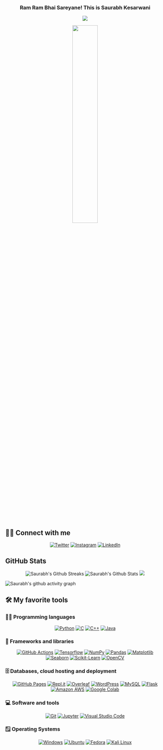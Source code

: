 <h3 align="center">
  Ram Ram Bhai Sareyane! This is Saurabh Kesarwani
</h3>

<!-- Typing SVG by DenverCoder1 - https://github.com/DenverCoder1/readme-typing-svg -->
<p align="center">
  <img src="https://readme-typing-svg.herokuapp.com/?center=True&lines=ML+Engineer;AI+Engineer;Data+Scientist;Research;Scientist"><br>
</p>

<p align="center">
  <img src="https://tclxi2iwj8i303owt1pk0ub1-wpengine.netdna-ssl.com/wp-content/uploads/2017/01/17222446/giphy-17.gif" width="40%">
</p>

## 🙋‍♂ Connect with me

<!-- Badges template - https://github.com/badges/shields -->
<p align="center">
  <a href="https://twitter.com/HelloK54"><img alt="Twitter" title="Twitter" src="https://img.shields.io/badge/-Twitter-1DA1F2?style=for-the-badge&logo=twitter&logoColor=white"/></a>
  <a href="https://www.instagram.com/the_kalyugvasi/"><img alt="Instagram" title="Instagram" src="https://img.shields.io/badge/-Instagram-E4405F?style=for-the-badge&logo=instagram&logoColor=white"/></a>
  <a href="https://www.linkedin.com/in/kesarwanisaurabh/"><img alt="LinkedIn" title="LinkedIn" src="https://img.shields.io/badge/-LinkedIn-blue?&style=for-the-badge&logo=linkedin&logoColor=white"></a>
</p>
  
  
## GitHub Stats


<!--STREAKS and STATS-->
<p align="center">
  <img alt="Saurabh's Github Streaks" src="https://github-readme-streak-stats.herokuapp.com/?user=thekalyugvasi&theme=dark&card_width=301">
  <img alt="Saurabh's Github Stats" src="https://denvercoder1-github-readme-stats.vercel.app/api?username=thekalyugvasi&show_icons=true&count_private=true&theme=radical&hide_border=true&bg_color=1F222E&title_color=F85D7F&icon_color=F8D866&card_width=301">
  <a href="https://github.com/thekalyugvasi"><img src="https://github-profile-trophy.vercel.app/?username=thekalyugvasi"></a>
</p>
  
    
 <img alt="Saurabh's github activity graph" src="https://github-readme-activity-graph.vercel.app/graph?username=thekalyugvasi&bg_color=000001&color=ffffff&line=ffffff&point=403d3d&area=true&hide_border=false">

  </p>
<!-- Some badges are from https://github.com/Ileriayo/markdown-badges -->

## 🛠 My favorite tools

### 👨‍💻 Programming languages

<p align="center">
    <a href="#"><img alt="Python" title="Python" src="https://img.shields.io/badge/-Python-2D3E4D?style=for-the-badge&logo=python&logoColor=white"></a>
    <a href="#"><img alt="C" src="https://img.shields.io/badge/-C-007ACC?style=for-the-badge&logo=C&logoColor=white"></a>
    <a href="#"><img alt="C++" src="https://img.shields.io/badge/-c++-0B5B97?style=for-the-badge&logo=cplusplus&logoColor=white"></a>
    <a href="#"><img alt="Java" src="https://img.shields.io/badge/-java-007396?style=for-the-badge&logo=java&logoColor=white"></a>
</p>

<!-- ### 🛠 -->

### 🧰 Frameworks and libraries

<p align="center">
    <a href="#"><img alt="GitHub Actions" src="https://img.shields.io/badge/-github%20actions-2088FF?style=for-the-badge&logo=githubactions&logoColor=white"></a>
    <a href="#"><img alt="Tensorflow" src="https://img.shields.io/badge/-tensorflow-FF6F00?style=for-the-badge&logo=tensorflow&logoColor=white"></a>
    <a href="#"><img alt="NumPy" src="https://img.shields.io/badge/-numpy-013243?style=for-the-badge&logo=numpy&logoColor=white"></a>
    <a href="#"><img alt="Pandas" src="https://img.shields.io/badge/-pandas-150458?style=for-the-badge&logo=pandas&logoColor=white"></a>
    <a href="#"><img alt="Matplotlib" src="https://img.shields.io/badge/-matplotlib-3776AB?style=for-the-badge&logo=matplotlib&logoColor=white"></a>
    <a href="#"><img alt="Seaborn" src="https://img.shields.io/badge/-seaborn-3776AB?style=for-the-badge&logo=seaborn&logoColor=white"></a>
    <a href="#"><img alt="Scikit-Learn" src="https://img.shields.io/badge/-scikit%20klearn-F7931E?style=for-the-badge&logo=scikitlearn&logoColor=white" ></a>
    <a href="#"><img alt="OpenCV" src="https://img.shields.io/badge/-opencv-5C3EE8?style=for-the-badge&logo=opencv&logoColor=black"></a>
</p>

### 🗄 Databases, cloud hosting and deployment

<p align="center">
    <a href="#"><img alt="GitHub Pages" src="https://img.shields.io/badge/-github%20pages-222222?style=for-the-badge&logo=githubpages&logoColor=white"></a>
    <a href="#"><img alt="Repl.it" src="https://img.shields.io/badge/-replit-667881?style=for-the-badge&logo=replit&logoColor=white"></a>
    <a href="#"><img alt="Overleaf" src="https://img.shields.io/badge/-overleaf-47A141?style=for-the-badge&logo=overleaf&logoColor=white"></a>
    <a href="#"><img alt="WordPress" src ="https://img.shields.io/badge/-wordpress-21759B?style=for-the-badge&logo=wordpress&logoColor=white"></a>
    <a href="#"><img alt="MySQL" src="https://img.shields.io/badge/-mysql-4479A1?style=for-the-badge&logo=mysql&logoColor=white"></a>  
    <a href="#"><img alt="Flask" src="https://img.shields.io/badge/-flask-000000?style=for-the-badge&logo=flask&logoColor=white"></a> 
    <a href="#"><img alt="Amazon AWS" src="https://img.shields.io/badge/-amazon%20aws-232F3E?style=for-the-badge&logo=amazonaws&logoColor=white"></a> 
    <a href="#"><img alt="Google Colab" src="https://img.shields.io/badge/google%20colab-F9AB00?style=for-the-badge&logo=googlecolab&logoColor=white"></a> 
</p>

### 💻 Software and tools

<p align="center">
    <a href="#"><img alt="Git" src="https://img.shields.io/badge/-git-F05032?style=for-the-badge&logo=git&logoColor=white"></a>
    <a href="#"><img alt="Jupyter" src="https://img.shields.io/badge/-jupyter-F37626?style=for-the-badge&logo=jupyter&logoColor=white"></a>
    <a href="#"><img alt="Visual Studio Code" src="https://img.shields.io/badge/-visual%20studio%20code-007ACC?style=for-the-badge&logo=visualstudiocode&logoColor=white"></a>
</p>

### 🪟 Operating Systems

<p align="center">
    <a href="#"><img alt="Windows" src="https://img.shields.io/badge/-windows-0078D6?style=for-the-badge&logo=windows&logoColor=white"></a>
    <a href="#"><img alt="Ubuntu" src="https://img.shields.io/badge/-ubuntu-E95420?style=for-the-badge&logo=ubuntu&logoColor=white"></a>
    <a href="#"><img alt="Fedora" src="https://img.shields.io/badge/-fedora-294172?style=for-the-badge&logo=fedora&logoColor=white"></a>
    <a href="#"><img alt="Kali Linux" src="https://img.shields.io/badge/-kali%20linux-557C94?style=for-the-badge&logo=kali%20linux&logoColor=white"></a>
</p>

